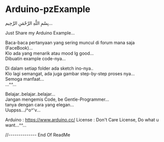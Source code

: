 # Arduino-pzExample  
بِسْمِ اللَّهِ الرَّحْمَنِ الرَّحِيم...  
  
Just Share my Arduino Example...  

Baca-baca pertanyaan yang sering muncul di forum mana saja (FaceBook)...  
Klo ada yang menarik atau mood lg good...  
Dibuatin example code-nya...  

Di dalam setiap folder ada sketch ino-nya..  
Klo lagi semangat, ada juga gambar step-by-step proses nya...  
Semoga manfaat...  
...^^...  
  
Belajar..belajar..belajar...  
Jangan mengemis Code, be Gentle-Programmer...  
tanya dengan cara yang elegan...  
Uuppss.../^o^'v...  

Arduino : https://www.arduino.cc/
License : Don't Care License, Do what u want...^^...  

//-------------- End Of ReadMe
